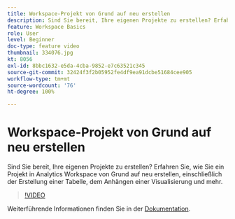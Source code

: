 ```yaml
---
title: Workspace-Projekt von Grund auf neu erstellen
description: Sind Sie bereit, Ihre eigenen Projekte zu erstellen? Erfahren Sie, wie Sie ein Projekt in Analytics Workspace von Grund auf neu erstellen, einschließlich der Erstellung einer Tabelle, dem Anhängen einer Visualisierung und mehr.
feature: Workspace Basics
role: User
level: Beginner
doc-type: feature video
thumbnail: 334076.jpg
kt: 8056
exl-id: 8bbc1632-e5da-4cba-9852-e7c63521c345
source-git-commit: 32424f3f2b05952fe4df9ea91dcbe51684cee905
workflow-type: tm+mt
source-wordcount: '76'
ht-degree: 100%

---
```


# Workspace-Projekt von Grund auf neu erstellen

Sind Sie bereit, Ihre eigenen Projekte zu erstellen? Erfahren Sie, wie Sie ein Projekt in Analytics Workspace von Grund auf neu erstellen, einschließlich der Erstellung einer Tabelle, dem Anhängen einer Visualisierung und mehr.

>[!VIDEO](https://video.tv.adobe.com/v/334076/?quality=12&learn=on)

Weiterführende Informationen finden Sie in der [Dokumentation](https://experienceleague.adobe.com/docs/analytics/analyze/analysis-workspace/home.html?lang=de).
